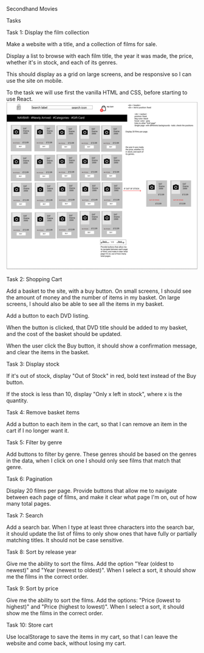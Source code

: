 Secondhand Movies

Tasks

Task 1: Display the film collection

Make a website with a title, and a collection of films for sale.

Display a list to browse with each film title, the year it was made, the price, whether it's in stock, and each of its genres.

This should display as a grid on large screens, and be responsive so I can use the site on mobile.

To the task we will use first the vanilla HTML and CSS, before starting to use React.
![](images/WireframeDesktop.png)

Task 2: Shopping Cart

Add a basket to the site, with a buy button. On small screens, I should see the amount of money and the number of items in my basket. On large screens, I should also be able to see all the items in my basket.

Add a button to each DVD listing.

When the button is clicked, that DVD title should be added to my basket, and the cost of the basket should be updated.

When the user click the Buy button, it should show a confirmation message, and clear the items in the basket.

Task 3: Display stock

If it's out of stock, display "Out of Stock" in red, bold text instead of the Buy button.

If the stock is less than 10, display "Only x left in stock", where x is the quantity.

Task 4: Remove basket items

Add a button to each item in the cart, so that I can remove an item in the cart if I no longer want it.

Task 5: Filter by genre

Add buttons to filter by genre. These genres should be based on the genres in the data, when I click on one I should only see films that match that genre.

Task 6: Pagination

Display 20 films per page. Provide buttons that allow me to navigate between each page of films, and make it clear what page I'm on, out of how many total pages.

Task 7: Search

Add a search bar. When I type at least three characters into the search bar, it should update the list of films to only show ones that have fully or partially matching titles. It should not be case sensitive.

Task 8: Sort by release year

Give me the ability to sort the films. Add the option "Year (oldest to newest)" and "Year (newest to oldest)". When I select a sort, it should show me the films in the correct order.

Task 9: Sort by price

Give me the ability to sort the films. Add the options: "Price (lowest to highest)" and "Price (highest to lowest)". When I select a sort, it should show me the films in the correct order.

Task 10: Store cart

Use localStorage to save the items in my cart, so that I can leave the website and come back, without losing my cart.
